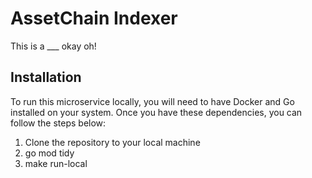 # AssetChain Indexer

This is a ___ okay oh!

## Installation

To run this microservice locally, you will need to have Docker and Go installed on your system. Once you have these dependencies, you can follow the steps below:

1. Clone the repository to your local machine
2. go mod tidy
3. make run-local
